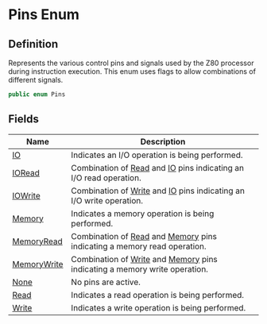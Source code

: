 # Pins Enum
## Definition

Represents the various control pins and signals used by the Z80 processor during instruction execution. This enum uses flags to allow combinations of different signals.

```c#
public enum Pins
```

## Fields

| Name | Description |
| ---- | ----------- |
| [IO](MrKWatkins.EmulatorTestSuites.Z80.Instruction.SingleStep.Pins.md#fields) | Indicates an I/O operation is being performed. |
| [IORead](MrKWatkins.EmulatorTestSuites.Z80.Instruction.SingleStep.Pins.md#fields) | Combination of [Read](MrKWatkins.EmulatorTestSuites.Z80.Instruction.SingleStep.Pins.md#fields) and [IO](MrKWatkins.EmulatorTestSuites.Z80.Instruction.SingleStep.Pins.md#fields) pins indicating an I/O read operation. |
| [IOWrite](MrKWatkins.EmulatorTestSuites.Z80.Instruction.SingleStep.Pins.md#fields) | Combination of [Write](MrKWatkins.EmulatorTestSuites.Z80.Instruction.SingleStep.Pins.md#fields) and [IO](MrKWatkins.EmulatorTestSuites.Z80.Instruction.SingleStep.Pins.md#fields) pins indicating an I/O write operation. |
| [Memory](MrKWatkins.EmulatorTestSuites.Z80.Instruction.SingleStep.Pins.md#fields) | Indicates a memory operation is being performed. |
| [MemoryRead](MrKWatkins.EmulatorTestSuites.Z80.Instruction.SingleStep.Pins.md#fields) | Combination of [Read](MrKWatkins.EmulatorTestSuites.Z80.Instruction.SingleStep.Pins.md#fields) and [Memory](MrKWatkins.EmulatorTestSuites.Z80.Instruction.SingleStep.Pins.md#fields) pins indicating a memory read operation. |
| [MemoryWrite](MrKWatkins.EmulatorTestSuites.Z80.Instruction.SingleStep.Pins.md#fields) | Combination of [Write](MrKWatkins.EmulatorTestSuites.Z80.Instruction.SingleStep.Pins.md#fields) and [Memory](MrKWatkins.EmulatorTestSuites.Z80.Instruction.SingleStep.Pins.md#fields) pins indicating a memory write operation. |
| [None](MrKWatkins.EmulatorTestSuites.Z80.Instruction.SingleStep.Pins.md#fields) | No pins are active. |
| [Read](MrKWatkins.EmulatorTestSuites.Z80.Instruction.SingleStep.Pins.md#fields) | Indicates a read operation is being performed. |
| [Write](MrKWatkins.EmulatorTestSuites.Z80.Instruction.SingleStep.Pins.md#fields) | Indicates a write operation is being performed. |

